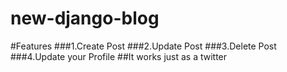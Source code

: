 # new-django-blog
#Features
  ###1.Create Post
  ###2.Update Post
  ###3.Delete Post
  ###4.Update your Profile
##It works just as a twitter
